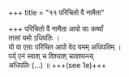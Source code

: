 +++
title = "११ परिचितो वै नामैता"

+++
परिचितो वै नामैता आपो याः कर्ष्वां  
तासां यमो ऽधिपतिः ।  
यो वा एताः परिचित आपो वेद यमम् अधिपतिम् ।  
पर्य् एनं स्वाश् च विश्याश् चावश्यन्त्य्  
अधिपतिः (…) ॥ +++(see 1e)+++